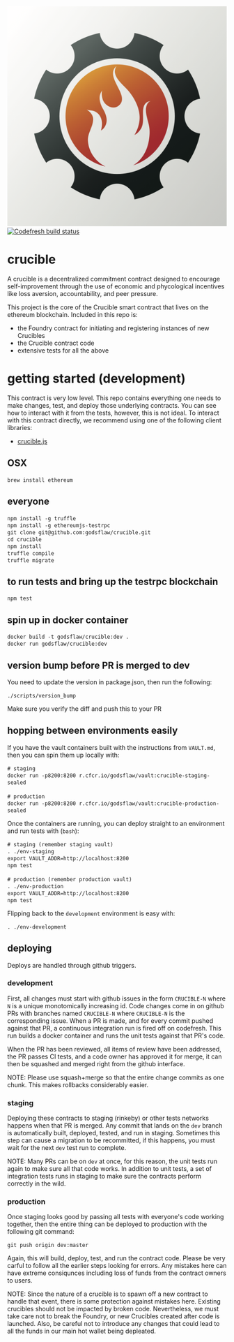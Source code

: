 ![Crucible](crucible.png)
[![Codefresh build status]( https://g.codefresh.io/api/badges/build?repoOwner=godsflaw&repoName=crucible&branch=dev&pipelineName=crucible&accountName=godsflaw&key=eyJhbGciOiJIUzI1NiJ9.NTljZGM0MWUyYzU0ZTcwMDAxY2Y5NTg1.2DX4cg1dpW9ZLu5kV-goA1vC-GatcnyaQB2Tkabd6ZQ&type=cf-1)]( https://g.codefresh.io/repositories/godsflaw/crucible/builds?filter=trigger:build;branch:dev;service:59cdc506f586af000152b93e~crucible)

# crucible
A crucible is a decentralized commitment contract designed to encourage
self-improvement through the use of economic and phycological incentives like
loss aversion, accountability, and peer pressure.

This project is the core of the Crucible smart contract that lives on the
ethereum blockchain.  Included in this repo is:
* the Foundry contract for initiating and registering instances of new Crucibles
* the Crucible contract code
* extensive tests for all the above

# getting started (development)

This contract is very low level.  This repo contains everything one needs to
make changes, test, and deploy those underlying contracts.  You can see how to
interact with it from the tests, however, this is not ideal.  To interact with
this contract directly, we recommend using one of the following client
libraries:
* [crucible.js](https://github.com/godsflaw/crucible.js)

## OSX
```
brew install ethereum
```

## everyone
```
npm install -g truffle
npm install -g ethereumjs-testrpc
git clone git@github.com:godsflaw/crucible.git
cd crucible
npm install
truffle compile
truffle migrate
```

## to run tests and bring up the testrpc blockchain
```
npm test
```

## spin up in docker container
```
docker build -t godsflaw/crucible:dev .
docker run godsflaw/crucible:dev
```

## version bump before PR is merged to dev

You need to update the version in package.json, then run the following:
```
./scripts/version_bump
```

Make sure you verify the diff and push this to your PR

## hopping between environments easily

If you have the vault containers built with the instructions from `VAULT.md`,
then you can spin them up locally with:
```
# staging
docker run -p8200:8200 r.cfcr.io/godsflaw/vault:crucible-staging-sealed

# production
docker run -p8200:8200 r.cfcr.io/godsflaw/vault:crucible-production-sealed
```

Once the containers are running, you can deploy straight to an environment and
run tests with (`bash`):
```
# staging (remember staging vault)
. ./env-staging
export VAULT_ADDR=http://localhost:8200
npm test

# production (remember production vault)
. ./env-production
export VAULT_ADDR=http://localhost:8200
npm test
```

Flipping back to the `development` environment is easy with:
```
. ./env-development
```

## deploying

Deploys are handled through github triggers.

### development

First, all changes must start with github issues in the form `CRUCIBLE-N` where
`N` is a unique monotomically increasing id. Code changes come in on github PRs
with branches named `CRUCIBLE-N` where `CRUCIBLE-N` is the corresponding issue.
When a PR is made, and for every commit pushed against that PR, a continuous
integration run is fired off on codefresh.  This run builds a docker container
and runs the unit tests against that PR's code.

When the PR has been reviewed, all items of review have been addressed, the
PR passes CI tests, and a code owner has approved it for merge, it can then be
squashed and merged right from the github interface.

NOTE: Please use squash+merge so that the entire change commits as one chunk.
This makes rollbacks considerably easier.

### staging

Deploying these contracts to staging (rinkeby) or other tests networks happens
when that PR is merged.  Any commit that lands on the `dev` branch is
automatically built, deployed, tested, and run in staging.  Sometimes this step
can cause a migration to be recommitted, if this happens, you must wait for the
next `dev` test run to complete.

NOTE: Many PRs can be on `dev` at once, for this reason, the unit tests run
again to make sure all that code works.  In addition to unit tests, a set of
integration tests runs in staging to make sure the contracts perform correctly
in the wild.

### production

Once staging looks good by passing all tests with everyone's code working
together, then the entire thing can be deployed to production with the following
git command:
```
git push origin dev:master
```

Again, this will build, deploy, test, and run the contract code.  Please be
very carful to follow all the earlier steps looking for errors.  Any mistakes
here can have extreme consiqunces including loss of funds from the contract
owners to users.

NOTE: Since the nature of a crucible is to spawn off a new contract to handle
that event, there is some protection against mistakes here.  Existing crucibles
should not be impacted by broken code.  Nevertheless, we must take care not to
break the Foundry, or new Crucibles created after code is launched.  Also, be
careful not to introduce any changes that could lead to all the funds in our
main hot wallet being depleated.
